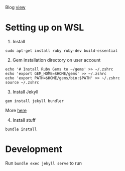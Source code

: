 Blog [view](https://blog.iamdevlinph.com/)

# Setting up on WSL
1. Install
```
sudo apt-get install ruby ruby-dev build-essential
```

2. Gem installation directory on user account
```
echo '# Install Ruby Gems to ~/gems' >> ~/.zshrc
echo 'export GEM_HOME=$HOME/gems' >> ~/.zshrc
echo 'export PATH=$HOME/gems/bin:$PATH' >> ~/.zshrc
source ~/.zshrc
```
3. Install Jekyll
```
gem install jekyll bundler
```
More [here](https://jekyllrb.com/docs/installation/#ubuntu)

4. Install stuff
```
bundle install
```

# Development
Run `bundle exec jekyll serve` to run
